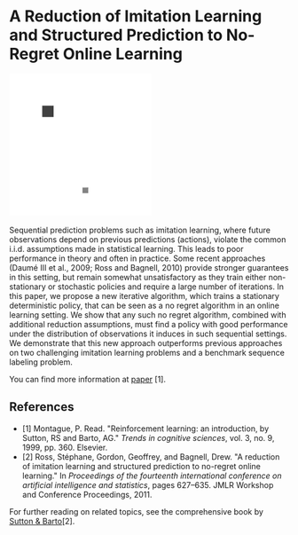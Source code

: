 # A Reduction of Imitation Learning and Structured Prediction to No-Regret Online Learning

![Demo GIF](Dagger.gif)

Sequential prediction problems such as imitation
learning, where future observations depend on
previous predictions (actions), violate the common i.i.d. assumptions made in statistical learning. This leads to poor performance in theory
and often in practice. Some recent approaches
(Daumé III et al., 2009; Ross and Bagnell, 2010)
provide stronger guarantees in this setting, but remain somewhat unsatisfactory as they train either
non-stationary or stochastic policies and require
a large number of iterations. In this paper, we
propose a new iterative algorithm, which trains a
stationary deterministic policy, that can be seen
as a no regret algorithm in an online learning setting. We show that any such no regret algorithm,
combined with additional reduction assumptions,
must find a policy with good performance under
the distribution of observations it induces in such
sequential settings. We demonstrate that this
new approach outperforms previous approaches
on two challenging imitation learning problems
and a benchmark sequence labeling problem.

You can find more information at [paper](https://arxiv.org/pdf/1011.0686.pdf) [1].

## References
- [1] Montague, P. Read. "Reinforcement learning: an introduction, by Sutton, RS and Barto, AG." _Trends in cognitive sciences_, vol. 3, no. 9, 1999, pp. 360. Elsevier.
- [2] Ross, Stéphane, Gordon, Geoffrey, and Bagnell, Drew. "A reduction of imitation learning and structured prediction to no-regret online learning." In _Proceedings of the fourteenth international conference on artificial intelligence and statistics_, pages 627–635. JMLR Workshop and Conference Proceedings, 2011.


For further reading on related topics, see the comprehensive book by [Sutton & Barto](https://www.andrew.cmu.edu/course/10-703/textbook/BartoSutton.pdf)[2].
